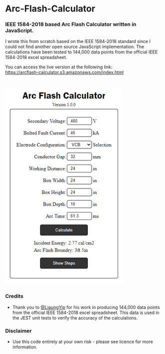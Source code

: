 # Arc-Flash-Calculator
### IEEE 1584-2018 based Arc Flash Calculator written in JavaScript.
I wrote this from scratch based on the IEEE 1584-2018 standard since I could not find another open source JavaScript implementation.  The calculations have been tested to 144,000 data points from the official IEEE 1584-2018 excel spreadsheet.

You can access the live version at the following link:<br/>
https://arcflash-calculator.s3.amazonaws.com/index.html

<br/>

![Screenshot of arc-flash-calculator](/images/screenshot.png)

### Credits

- Thank you to [@LiaungYip](https://github.com/LiaungYip/arcflash) for his work in producing 144,000 data points from the official IEEE 1584-2018 excel spreadsheet. This data is used in the JEST unit tests to verify the accuracy of the calculations.

### Disclaimer

- Use this code entirely at your own risk - please see licence for more information.